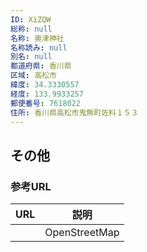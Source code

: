 ```yaml
---
ID: XiZQW
総称: null
名称: 奥津神社
名称読み: null
別名: null
都道府県: 香川県
区域: 高松市
緯度: 34.3330557
経度: 133.9933257
郵便番号: 7618022
住所: 香川県高松市鬼無町佐料１５３
---
```


## その他

### 参考URL

| URL | 説明          |
| --- | ------------- |
|     | OpenStreetMap |
